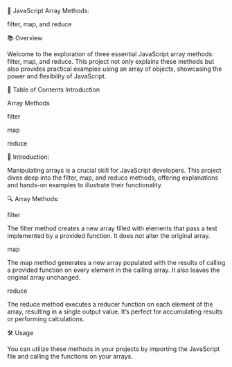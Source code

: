

🎉 JavaScript Array Methods:

filter, map, and reduce

📚 Overview

Welcome to the exploration of three essential JavaScript array methods: filter, map, and reduce. This project not only explains these methods but also provides practical examples using an array of objects, showcasing the power and flexibility of JavaScript.

📖 Table of Contents
Introduction

Array Methods

filter

map

reduce


🚀 Introduction:

Manipulating arrays is a crucial skill for JavaScript developers. This project dives deep into the filter, map, and reduce methods, offering explanations and hands-on examples to illustrate their functionality.

🔍 Array Methods:

filter

The filter method creates a new array filled with elements that pass a test implemented by a provided function. It does not alter the original array.

map

The map method generates a new array populated with the results of calling a provided function on every element in the calling array. It also leaves the original array unchanged.

reduce

The reduce method executes a reducer function on each element of the array, resulting in a single output value. It’s perfect for accumulating results or performing calculations.

🛠️ Usage

You can utilize these methods in your projects by importing the JavaScript file and calling the functions on your arrays.
